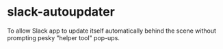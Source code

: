 # slack-autoupdater
To allow Slack app to update itself automatically behind the scene without prompting pesky "helper tool" pop-ups.
